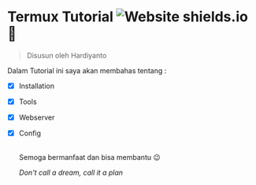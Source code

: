 # Termux Tutorial ![Website shields.io](https://img.shields.io/badge/termux-v--0.9.4-red) :imp:

> Disusun oleh Hardiyanto

Dalam Tutorial ini saya akan membahas tentang :

- [x] Installation
- [x] Tools
- [x] Webserver
- [x] Config

  <br>Semoga bermanfaat dan bisa membantu :wink:
  
  *Don't call a dream, call it a plan*
